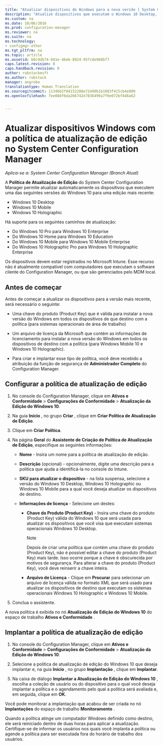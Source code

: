 ```yaml
---
title: "Atualizar dispositivos do Windows para a nova versão | System Center Configuration Manager"
description: "Atualize dispositivos que executam o Windows 10 Desktop, o Windows 10 Mobile ou Windows 10 Holographic para uma edição mais recente automaticamente."
ms.custom: na
ms.date: 10/06/2016
ms.prod: configuration-manager
ms.reviewer: na
ms.suite: na
ms.technology:
- configmgr-other
ms.tgt_pltfrm: na
ms.topic: article
ms.assetid: b0c9db74-841e-46eb-8924-957cde968bf7
caps.latest.revision: 8
caps.handback.revision: 0
author: robstackmsft
ms.author: robstack
manager: angrobe
translationtype: Human Translation
ms.sourcegitcommit: 1134bb2f04152288e72d40b1b1083f415cb4e900
ms.openlocfilehash: 7ee088f6da266742e7836499a7f0e072bf446a62


---
```


# <a name="upgrade-windows-devices-with-the-edition-upgrade-policy-in-system-center-configuration-manager"></a>Atualizar dispositivos Windows com a política de atualização de edição no System Center Configuration Manager

*Aplica-se a: System Center Configuration Manager (Branch Atual)*


A **Política de Atualização de Edição** do System Center Configuration Manager permite atualizar automaticamente os dispositivos que executem uma das seguintes versões do Windows 10 para uma edição mais recente:

- Windows 10 Desktop
- Windows 10 Mobile
- Windows 10 Holographic

Há suporte para os seguintes caminhos de atualização:
- Do Windows 10 Pro para Windows 10 Enterprise
- Do Windows 10 Home para Windows 10 Education
- Do Windows 10 Mobile para Windows 10 Mobile Enterprise
- Do Windows 10 Holographic Pro para Windows 10 Holographic Enterprise

Os dispositivos devem estar registrados no Microsoft Intune. Esse recurso não é atualmente compatível com computadores que executam o software cliente do Configuration Manager, ou que são gerenciados pelo MDM local.

## <a name="before-you-start"></a>Antes de começar  
 Antes de começar a atualizar os dispositivos para a versão mais recente, será necessário o seguinte:  

-   Uma chave do produto (Product Key) que é válida para instalar a nova versão do Windows em todos os dispositivos de que destino com a política (para sistemas operacionais de área de trabalho)  

-   Um arquivo de licença da Microsoft que contém as informações de licenciamento para instalar a nova versão do Windows em todos os dispositivos de destino com a política (para Windows Mobile 10 e Windows 10 Holographic).

- Para criar e implantar esse tipo de política, você deve recebido a atribuição da função de segurança de **Administrador Completo** do Configuration Manager.

## <a name="configure-the-edition-upgrade-policy"></a>Configurar a política de atualização de edição  

1.  No console do Configuration Manager, clique em **Ativos e Conformidade** > **Configurações de Conformidade** > **Atualização da Edição do Windows 10**.  

3.  Na guia **Início** , no grupo **Criar** , clique em **Criar Política de Atualização de Edição**.  

4.  Clique em **Criar Política**.  

5.  Na página **Geral** do **Assistente de Criação de Política de Atualização de Edição**, especifique as seguintes informações:  

    -   **Nome** - Insira um nome para a política de atualização de edição.  

    -   **Descrição** (opcional) - opcionalmente, digite uma descrição para a política que ajuda a identificá-la no console do Intune.  

    -   **SKU para atualizar o dispositivo** - na lista suspensa, selecione a versão do Windows 10 Desktop, Windows 10 Holographic ou Windows 10 Mobile para a qual você deseja atualizar os dispositivos de destino.  

    -   **Informações de licença** - Selecione um destes:  

        -   **Chave do Produto (Product Key)** - Insira uma chave do produto (Product Key) válida do Windows 10 que será usada para atualizar os dispositivos que você visa que executam sistemas operacionais Windows 10 Desktop.  

            > [!NOTE]  
            >  Depois de criar uma política que contém uma chave do produto (Product Key), não é possível editar a chave do produto (Product Key) mais tarde. Isso ocorre porque a chave é obscurecida por motivos de segurança. Para alterar a chave do produto (Product Key), você deve reinserir a chave inteira.  

        -   **Arquivo de Licença** - Clique em **Procurar** para selecionar um arquivo de licença válida no formato XML que será usado para atualizar os dispositivos de destino que executam os sistemas operacionais Windows 10 Holographic e Windows 10 Mobile.  

6.  Conclua o assistente.  

 A nova política é exibida no nó **Atualização de Edição do Windows 10** do espaço de trabalho **Ativos e Conformidade** .  

## <a name="deploy-the-edition-upgrade-policy"></a>Implantar a política de atualização de edição  

1.  No console do Configuration Manager, clique em **Ativos e Conformidade** > **Configurações de Conformidade** > **Atualização da Edição do Windows 10**.  

3.  Selecione a política de atualização de edição do Windows 10 que deseja implantar e, na guia **Início** , no grupo **Implantação** , clique em **Implantar**.  

4.  Na caixa de diálogo **Implantar a Atualização de Edição do Windows 10** , escolha a coleção de usuário ou do dispositivo para o qual você deseja implantar a política e o agendamento pelo qual a política será avaliada e, em seguida, clique em **OK**.  

 Você pode monitorar a implantação que acabou de ser criada no nó **Implantações** do espaço de trabalho **Monitoramento** .  

 Quando a política atinge um computador Windows definido como destino, ele será reiniciado dentro de duas horas para aplicar a atualização. Certifique-se de informar os usuários nos quais você implanta a política ou agende a política para ser executada fora do horário de trabalho dos usuários.



<!--HONumber=Nov16_HO1-->


